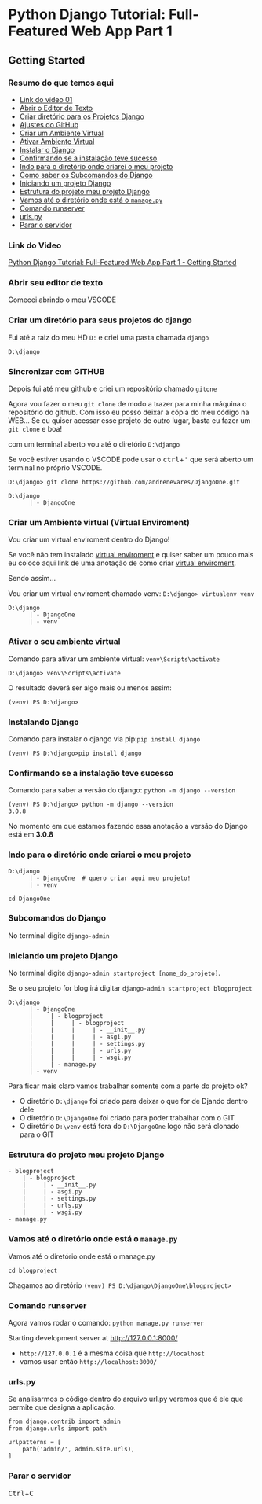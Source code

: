 # Python Django Tutorial: Full-Featured Web App Part 1 

## Getting Started

### Resumo do que temos aqui

- [Link do vídeo 01](https://github.com/andrenevares/andrenevares/blob/master/python/Django/cursoCoreyShaeffer/video01.md#link-do-video)
- [Abrir o Editor de Texto](https://github.com/andrenevares/andrenevares/blob/master/python/Django/cursoCoreyShaeffer/video01.md#abrir-seu-editor-de-texto)
- [Criar diretório para os Projetos Django](https://github.com/andrenevares/andrenevares/blob/master/python/Django/cursoCoreyShaeffer/video01.md#criar-um-diret%C3%B3rio-para-seus-projetos-do-django)
- [Ajustes do GitHub](https://github.com/andrenevares/andrenevares/blob/master/python/Django/cursoCoreyShaeffer/video01.md#sincronizar-com-github)
- [Criar um Ambiente Virtual](https://github.com/andrenevares/andrenevares/blob/master/python/Django/cursoCoreyShaeffer/video01.md#criar-um-ambiente-virtual-virtual-enviroment)
- [Ativar Ambiente Virtual](https://github.com/andrenevares/andrenevares/blob/master/python/Django/cursoCoreyShaeffer/video01.md#ativar-o-seu-ambiente-virtual)
- [Instalar o Django](https://github.com/andrenevares/andrenevares/blob/master/python/Django/cursoCoreyShaeffer/video01.md#instalando-django)
- [Confirmando se a instalação teve sucesso](https://github.com/andrenevares/andrenevares/blob/master/python/Django/cursoCoreyShaeffer/video01.md#confirmando-se-a-instala%C3%A7%C3%A3o-teve-sucesso)
- [Indo para o diretório onde criarei o meu projeto](https://github.com/andrenevares/andrenevares/blob/master/python/Django/cursoCoreyShaeffer/video01.md#indo-para-o-diret%C3%B3rio-onde-criarei-o-meu-projeto)
- [Como saber os Subcomandos do Django](https://github.com/andrenevares/andrenevares/blob/master/python/Django/cursoCoreyShaeffer/video01.md#subcomandos-do-django)
- [Iniciando um projeto Django](https://github.com/andrenevares/andrenevares/blob/master/python/Django/cursoCoreyShaeffer/video01.md#iniciando-um-projeto-django)
- [Estrutura do projeto meu projeto Django](https://github.com/andrenevares/andrenevares/blob/master/python/Django/cursoCoreyShaeffer/video01.md#estrutura-do-projeto-meu-projeto-django)
- [Vamos até o diretório onde está o ```manage.py```](https://github.com/andrenevares/andrenevares/blob/master/python/Django/cursoCoreyShaeffer/video01.md#vamos-at%C3%A9-o-diret%C3%B3rio-onde-est%C3%A1-o-managepy)
- [Comando runserver](https://github.com/andrenevares/andrenevares/blob/master/python/Django/cursoCoreyShaeffer/video01.md#comando-runserver)
- [urls.py](https://github.com/andrenevares/andrenevares/blob/master/python/Django/cursoCoreyShaeffer/video01.md#urlspy)
- [Parar o servidor](https://github.com/andrenevares/andrenevares/blob/master/python/Django/cursoCoreyShaeffer/video01.md#parar-o-servidor)

### Link do Video
[Python Django Tutorial: Full-Featured Web App Part 1 - Getting Started](https://youtu.be/UmljXZIypDc)

### Abrir seu editor de texto
Comecei abrindo o meu VSCODE

### Criar um diretório para seus projetos do django
Fui até a raiz do meu HD ```D:``` e criei uma pasta chamada ```django```
```
D:\django
```
### Sincronizar com GITHUB
Depois fui até meu github e criei um repositório chamado ```gitone```

Agora vou fazer o meu ```git clone``` de modo a trazer para minha máquina o repositório do github.  Com isso eu posso deixar a cópia do meu código na WEB... Se eu quiser acessar esse projeto de outro lugar, basta eu fazer um ```git clone``` e boa!

com um terminal aberto vou até o diretório ```D:\django```

Se você estiver usando o VSCODE pode usar o <kbd>ctrl</kbd>+<kbd>'</kbd> que será aberto um terminal no próprio VSCODE.

```D:\django> git clone https://github.com/andrenevares/DjangoOne.git```

```
D:\django
      | - DjangoOne
```

### Criar um Ambiente virtual (Virtual Enviroment)
Vou criar um virtual enviroment dentro do Django!

Se você não tem instalado [virtual enviroment](https://github.com/andrenevares/andrenevares/blob/master/venv/virtual_enviroment.md) e quiser saber um pouco mais eu coloco aqui link de uma anotação de como criar [virtual enviroment](https://github.com/andrenevares/andrenevares/blob/master/venv/virtual_enviroment.md).

Sendo assim...

Vou criar um virtual enviroment chamado venv:  ```D:\django> virtualenv venv```

```
D:\django
      | - DjangoOne
      | - venv
```

### Ativar o seu ambiente virtual

Comando para ativar um ambiente virtual: ```venv\Scripts\activate```

```D:\django> venv\Scripts\activate```

O resultado deverá ser algo mais ou menos assim:

```(venv) PS D:\django>```

### Instalando Django

Comando para instalar o django via pip:```pip install django```

```(venv) PS D:\django>pip install django```

### Confirmando se a instalação teve sucesso

Comando para saber a versão do django: ```python -m django --version```

```
(venv) PS D:\django> python -m django --version
3.0.8
```

No momento em que estamos fazendo essa anotação a versão do Django está em __3.0.8__

### Indo para o diretório onde criarei o meu projeto

```
D:\django
      | - DjangoOne  # quero criar aqui meu projeto!
      | - venv
```

```cd DjangoOne```


### Subcomandos do Django
No terminal digite ```django-admin```

### Iniciando um projeto Django
No terminal digite ```django-admin startproject [nome_do_projeto]```.

Se o seu projeto for blog irá digitar ```django-admin startproject blogproject```
```
D:\django
      | - DjangoOne  
      |     | - blogproject
      |     |     | - blogproject
      |     |     |     | - __init__.py 
      |     |     |     | - asgi.py  
      |     |     |     | - settings.py  
      |     |     |     | - urls.py  
      |     |     |     | - wsgi.py  
      |     | - manage.py  
      | - venv
```

Para ficar mais claro vamos trabalhar somente com a parte do projeto ok?

- O diretório ```D:\django``` foi criado para deixar o que for de Djando dentro dele
- O diretório ```D:\DjangoOne``` foi criado para poder trabalhar com o GIT 
- O diretório ```D:\venv``` está fora do ```D:\DjangoOne``` logo não será clonado para o GIT

### Estrutura do projeto meu projeto Django

```
- blogproject
    | - blogproject
    |     | - __init__.py 
    |     | - asgi.py  
    |     | - settings.py  
    |     | - urls.py  
    |     | - wsgi.py  
- manage.py  
```

### Vamos até o diretório onde está o ```manage.py```

Vamos até o diretório onde está o manage.py

```cd blogproject```

Chagamos ao diretório ```(venv) PS D:\django\DjangoOne\blogproject>```

### Comando runserver

Agora vamos rodar o comando: ```python manage.py runserver```


Starting development server at http://127.0.0.1:8000/

- ```http://127.0.0.1``` é a mesma coisa que ```http://localhost```
- vamos usar então ```http://localhost:8000/```


### urls.py

Se analisarmos o código dentro do arquivo url.py veremos que é ele que permite que designa a aplicação.
```
from django.contrib import admin
from django.urls import path

urlpatterns = [
    path('admin/', admin.site.urls),
]
```

### Parar o servidor

<kbd>Ctrl</kbd>+<kbd>C</kbd>
